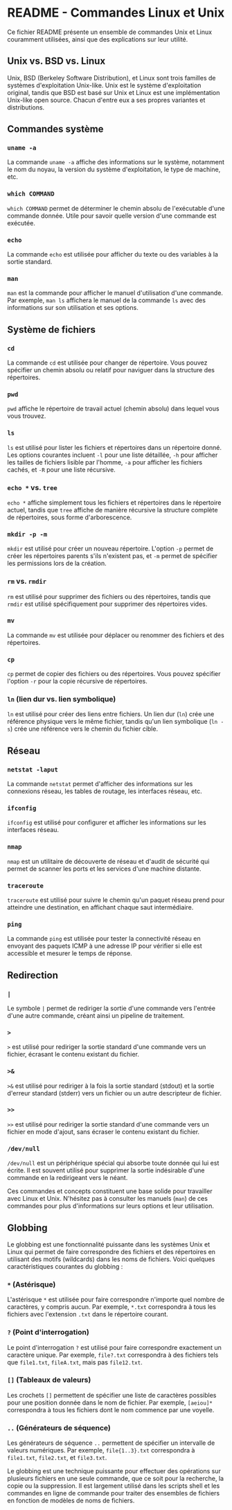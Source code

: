 # README - Commandes Linux et Unix

Ce fichier README présente un ensemble de commandes Unix et Linux couramment 
utilisées, ainsi que des explications sur leur utilité.

## Unix vs. BSD vs. Linux

Unix, BSD (Berkeley Software Distribution), et Linux sont trois familles de 
systèmes d'exploitation Unix-like. Unix est le système d'exploitation 
original, tandis que BSD est basé sur Unix et Linux est une implémentation 
Unix-like open source. Chacun d'entre eux a ses propres variantes et 
distributions.

## Commandes système

### `uname -a`

La commande `uname -a` affiche des informations sur le système, notamment le 
nom du noyau, la version du système d'exploitation, le type de machine, etc.

### `which COMMAND`

`which COMMAND` permet de déterminer le chemin absolu de l'exécutable d'une 
commande donnée. Utile pour savoir quelle version d'une commande est 
exécutée.

### `echo`

La commande `echo` est utilisée pour afficher du texte ou des variables à la 
sortie standard.

### `man`

`man` est la commande pour afficher le manuel d'utilisation d'une commande. 
Par exemple, `man ls` affichera le manuel de la commande `ls` avec des 
informations sur son utilisation et ses options.

## Système de fichiers

### `cd`

La commande `cd` est utilisée pour changer de répertoire. Vous pouvez 
spécifier un chemin absolu ou relatif pour naviguer dans la structure des 
répertoires.

### `pwd`

`pwd` affiche le répertoire de travail actuel (chemin absolu) dans lequel 
vous vous trouvez.

### `ls`

`ls` est utilisé pour lister les fichiers et répertoires dans un répertoire 
donné. Les options courantes incluent `-l` pour une liste détaillée, `-h` 
pour afficher les tailles de fichiers lisible par l'homme, `-a` pour afficher 
les fichiers cachés, et `-R` pour une liste récursive.

### `echo *` vs. `tree`

`echo *` affiche simplement tous les fichiers et répertoires dans le 
répertoire actuel, tandis que `tree` affiche de manière récursive la 
structure complète de répertoires, sous forme d'arborescence.

### `mkdir -p -m`

`mkdir` est utilisé pour créer un nouveau répertoire. L'option `-p` permet de 
créer les répertoires parents s'ils n'existent pas, et `-m` permet de 
spécifier les permissions lors de la création.

### `rm` vs. `rmdir`

`rm` est utilisé pour supprimer des fichiers ou des répertoires, tandis que 
`rmdir` est utilisé spécifiquement pour supprimer des répertoires vides.

### `mv`

La commande `mv` est utilisée pour déplacer ou renommer des fichiers et des 
répertoires.

### `cp`

`cp` permet de copier des fichiers ou des répertoires. Vous pouvez spécifier 
l'option `-r` pour la copie récursive de répertoires.

### `ln` (lien dur vs. lien symbolique)

`ln` est utilisé pour créer des liens entre fichiers. Un lien dur (`ln`) crée 
une référence physique vers le même fichier, tandis qu'un lien symbolique 
(`ln -s`) crée une référence vers le chemin du fichier cible.

## Réseau

### `netstat -laput`

La commande `netstat` permet d'afficher des informations sur les connexions 
réseau, les tables de routage, les interfaces réseau, etc.

### `ifconfig`

`ifconfig` est utilisé pour configurer et afficher les informations sur les 
interfaces réseau.

### `nmap`

`nmap` est un utilitaire de découverte de réseau et d'audit de sécurité qui 
permet de scanner les ports et les services d'une machine distante.

### `traceroute`

`traceroute` est utilisé pour suivre le chemin qu'un paquet réseau prend pour 
atteindre une destination, en affichant chaque saut intermédiaire.

### `ping`

La commande `ping` est utilisée pour tester la connectivité réseau en 
envoyant des paquets ICMP à une adresse IP pour vérifier si elle est 
accessible et mesurer le temps de réponse.

## Redirection

### `|`

Le symbole `|` permet de rediriger la sortie d'une commande vers l'entrée 
d'une autre commande, créant ainsi un pipeline de traitement.

### `>`

`>` est utilisé pour rediriger la sortie standard d'une commande vers un 
fichier, écrasant le contenu existant du fichier.

### `>&`

`>&` est utilisé pour rediriger à la fois la sortie standard (stdout) et la 
sortie d'erreur standard (stderr) vers un fichier ou un autre descripteur de 
fichier.

### `>>`

`>>` est utilisé pour rediriger la sortie standard d'une commande vers un 
fichier en mode d'ajout, sans écraser le contenu existant du fichier.

### `/dev/null`

`/dev/null` est un périphérique spécial qui absorbe toute donnée qui lui est 
écrite. Il est souvent utilisé pour supprimer la sortie indésirable d'une 
commande en la redirigeant vers le néant.

Ces commandes et concepts constituent une base solide pour travailler avec 
Linux et Unix. N'hésitez pas à consulter les manuels (`man`) de ces commandes 
pour plus d'informations sur leurs options et leur utilisation.

## Globbing

Le globbing est une fonctionnalité puissante dans les systèmes Unix et Linux 
qui permet de faire correspondre des fichiers et des répertoires en utilisant 
des motifs (wildcards) dans les noms de fichiers. Voici quelques 
caractéristiques courantes du globbing :

### `*` (Astérisque)

L'astérisque `*` est utilisée pour faire correspondre n'importe quel nombre 
de caractères, y compris aucun. Par exemple, `*.txt` correspondra à tous les 
fichiers avec l'extension `.txt` dans le répertoire courant.

### `?` (Point d'interrogation)

Le point d'interrogation `?` est utilisé pour faire correspondre exactement 
un caractère unique. Par exemple, `file?.txt` correspondra à des fichiers 
tels que `file1.txt`, `fileA.txt`, mais pas `file12.txt`.

### `[]` (Tableaux de valeurs)

Les crochets `[]` permettent de spécifier une liste de caractères possibles 
pour une position donnée dans le nom de fichier. Par exemple, `[aeiou]*` 
correspondra à tous les fichiers dont le nom commence par une voyelle.

### `..` (Générateurs de séquence)

Les générateurs de séquence `..` permettent de spécifier un intervalle de 
valeurs numériques. Par exemple, `file{1..3}.txt` correspondra à `file1.txt`, 
`file2.txt`, et `file3.txt`.

Le globbing est une technique puissante pour effectuer des opérations sur 
plusieurs fichiers en une seule commande, que ce soit pour la recherche, la 
copie ou la suppression. Il est largement utilisé dans les scripts shell et 
les commandes en ligne de commande pour traiter des ensembles de fichiers en 
fonction 
de modèles de noms de fichiers.
